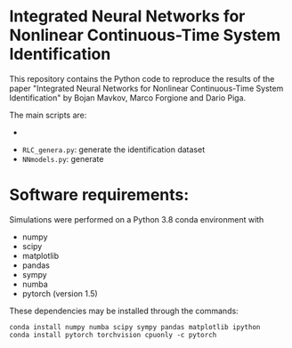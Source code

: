 # Integrated Neural Networks for Nonlinear Continuous-Time System Identification

This repository contains the Python code to reproduce the results of the paper 
"Integrated Neural Networks for Nonlinear Continuous-Time System Identification" by Bojan Mavkov, Marco Forgione and Dario Piga.

The main scripts are:

 *   ````: Symbolic manipulation of the RLC model, constant definition
 * ``RLC_genera.py``:  generate the identification dataset 
 * ``NNmodels.py``: generate 


# Software requirements:
Simulations were performed on a Python 3.8 conda environment with

 * numpy
 * scipy
 * matplotlib
 * pandas
 * sympy
 * numba
 * pytorch (version 1.5)
 
These dependencies may be installed through the commands:

```
conda install numpy numba scipy sympy pandas matplotlib ipython
conda install pytorch torchvision cpuonly -c pytorch
```


